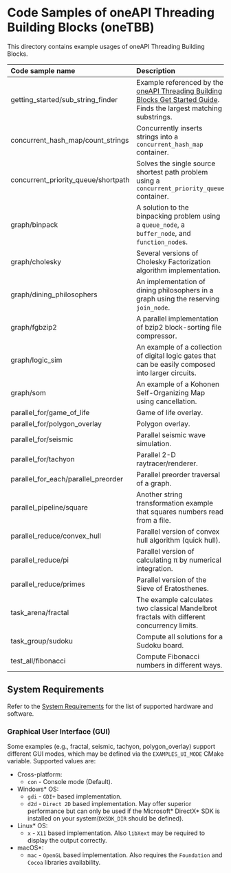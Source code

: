 # Code Samples of oneAPI Threading Building Blocks (oneTBB)
This directory contains example usages of oneAPI Threading Building Blocks.

| Code sample name | Description
|:--- |:---
| getting_started/sub_string_finder | Example referenced by the [oneAPI Threading Building Blocks Get Started Guide](https://oneapi-src.github.io/oneTBB/GSG/get_started.html#get-started-guide). Finds the largest matching substrings.
| concurrent_hash_map/count_strings | Concurrently inserts strings into a `concurrent_hash_map` container.
| concurrent_priority_queue/shortpath | Solves the single source shortest path problem using a  `concurrent_priority_queue` container.
| graph/binpack | A solution to the binpacking problem using a `queue_node`, a `buffer_node`, and `function_node`s.
| graph/cholesky | Several versions of Cholesky Factorization algorithm implementation.
| graph/dining_philosophers | An implementation of dining philosophers in a graph using the reserving `join_node`.
| graph/fgbzip2 | A parallel implementation of bzip2 block-sorting file compressor.
| graph/logic_sim | An example of a collection of digital logic gates that can be easily composed into larger circuits.
| graph/som | An example of a Kohonen Self-Organizing Map using cancellation.
| parallel_for/game_of_life | Game of life overlay.
| parallel_for/polygon_overlay | Polygon overlay.
| parallel_for/seismic | Parallel seismic wave simulation.
| parallel_for/tachyon | Parallel 2-D raytracer/renderer.
| parallel_for_each/parallel_preorder | Parallel preorder traversal of a graph.
| parallel_pipeline/square | Another string transformation example that squares numbers read from a file.
| parallel_reduce/convex_hull | Parallel version of convex hull algorithm (quick hull).
| parallel_reduce/pi | Parallel version of calculating &pi; by numerical integration.
| parallel_reduce/primes | Parallel version of the Sieve of Eratosthenes.
| task_arena/fractal |The example calculates two classical Mandelbrot fractals with different concurrency limits.
| task_group/sudoku | Compute all solutions for a Sudoku board.
| test_all/fibonacci | Compute Fibonacci numbers in different ways.

## System Requirements
Refer to the [System Requirements](https://github.com/oneapi-src/oneTBB/blob/master/SYSTEM_REQUIREMENTS.md) for the list of supported hardware and software.

### Graphical User Interface (GUI)
Some examples (e.g., fractal, seismic, tachyon, polygon_overlay) support different GUI modes, which may be defined via the `EXAMPLES_UI_MODE` CMake variable. 
Supported values are:
- Cross-platform:
    - `con` - Console mode (Default).
- Windows* OS:
    - `gdi` - `GDI+` based implementation.
    - `d2d` - `Direct 2D` based implementation. May offer superior performance but can only be used if the Microsoft* DirectX* SDK is installed on your system(`DXSDK_DIR` should be defined).
- Linux* OS:
    - `x` - `X11` based implementation. Also `libXext` may be required to display the output correctly.
- macOS*:
    - `mac` - `OpenGL` based implementation. Also requires the `Foundation` and `Cocoa` libraries availability.
